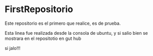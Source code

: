 # FirstRepositorio
Este repositorio es el primero que realice, es de prueba.

Esta linea fue realizada desde la consola de ubuntu, y si salio bien se mostrara en el repositotio en gut hub

si jalo!!!
